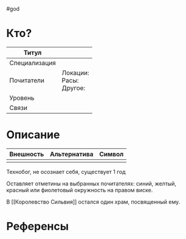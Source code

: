 #god 
# Кто? 
| Титул         |                                |
| ------------- | ------------------------------ |
| Специализация |                                |
| Почитатели    | Локации: <br>Расы: <br>Другое: |
| Уровень       |                                |
| Связи         |                                |
# Описание

| Внешность | Альтернатива | Символ |
| --------- | ------------ | ------ |
|           |              |        |
Технобог, не осознает себя, существует 1 год

Оставляет отметины на выбранных почитателях: синий, желтый, красный или фиолетовый окружность на правом виске.

В [[Королевство Сильвия]] остался один храм, посвященный ему.

# Референсы